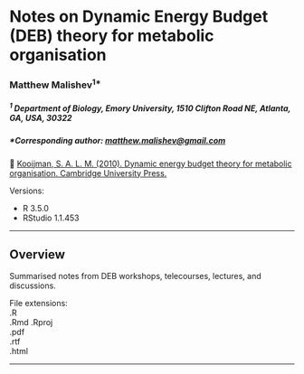 # Notes on Dynamic Energy Budget (DEB) theory for metabolic organisation  
### Matthew Malishev<sup>1*</sup>

##### _<sup>1</sup> Department of Biology, Emory University, 1510 Clifton Road NE, Atlanta, GA, USA, 30322_ 

##### *Corresponding author: matthew.malishev@gmail.com  

:link: [Kooijman, S. A. L. M. (2010). Dynamic energy budget theory for metabolic organisation. Cambridge University Press.](http://www.cambridge.org/us/academic/subjects/life-sciences/ecology-and-conservation/dynamic-energy-budget-theory-metabolic-organisation-3rd-edition?format=PB)  

Versions:  
 - R 3.5.0  
 - RStudio 1.1.453   

******  

## Overview  
Summarised notes from DEB workshops, telecourses, lectures, and discussions.  

File extensions:   
.R  
.Rmd
.Rproj  
.pdf  
.rtf  
.html  

******  
